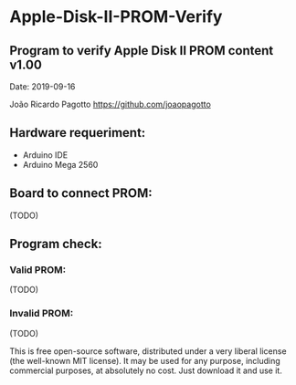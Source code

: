 # Apple-Disk-II-PROM-Verify

## Program to verify Apple Disk II PROM content   v1.00

Date: 2019-09-16

João Ricardo Pagotto
https://github.com/joaopagotto

## Hardware requeriment:
- Arduino IDE
- Arduino Mega 2560

## Board to connect PROM:
(TODO)

## Program check: 

### Valid PROM:
(TODO)

### Invalid PROM:
(TODO)

This is free open-source software, distributed under a very liberal license 
(the well-known MIT license). It may be used for any purpose, including 
commercial purposes, at absolutely no cost. Just download it and use it.


